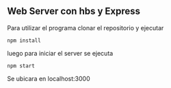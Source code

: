 

## Web Server con hbs y Express


Para utilizar el programa clonar el repositorio y ejecutar 

```
npm install
```

luego para iniciar el server se ejecuta 

```
npm start
```

Se ubicara en localhost:3000